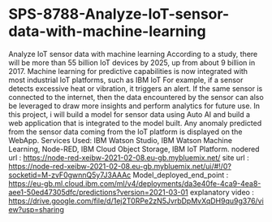# SPS-8788-Analyze-IoT-sensor-data-with-machine-learning
Analyze IoT sensor data with machine learning
According to a study, there will be more than 55 billion IoT devices by 2025, up from about 9 billion in 2017. Machine learning for predictive capabilities is now integrated with
most industrial IoT platforms, such as IBM IoT For example, if a sensor detects excessive heat or vibration, it triggers an alert. If the same sensor is connected to the internet, 
then the data encountered by the sensor can also be leveraged to draw more insights and perform analytics for future use. In this project, i will build a model for sensor data 
using Auto AI and build a web application that is integrated to the model built. Any anomaly predicted from the sensor data coming from the IoT platform is displayed on the WebApp.
Services Used:
IBM Watson Studio,
IBM Watson Machine Learning,
Node-RED,
IBM Cloud Object Storage,
IBM IoT Platform.
nodered url : https://node-red-xeibw-2021-02-08.eu-gb.mybluemix.net/
site url : https://node-red-xeibw-2021-02-08.eu-gb.mybluemix.net/ui/#!/0?socketid=M-zvF0gwnnQ5y7J3AAAc
Model_deployed_end_point : https://eu-gb.ml.cloud.ibm.com/ml/v4/deployments/da3e40fe-4ca9-4ea8-aee1-50ed47305dfc/predictions?version=2021-03-01
explanatory video : https://drive.google.com/file/d/1ej2T0RPe2zN5JvrbDpMvXqDH9qu9g376/view?usp=sharing
